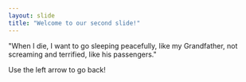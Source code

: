 ```yaml
---
layout: slide
title: "Welcome to our second slide!"
---
```

"When I die, I want to go sleeping peacefully, like my Grandfather,
 not screaming and terrified, like his passengers."
 
Use the left arrow to go back!
